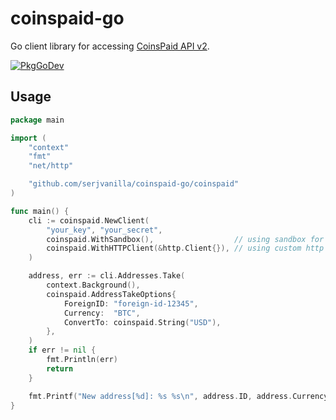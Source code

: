 # coinspaid-go #
Go client library for accessing [CoinsPaid API v2](https://docs.coinspaid.com/docs/api-documentation/api-reference).

[![PkgGoDev](https://pkg.go.dev/badge/github.com/serjvanilla/coinspaid-go/coinspaid)](https://pkg.go.dev/github.com/serjvanilla/coinspaid-go/coinspaid)

## Usage ##
```go
package main

import (
    "context"
    "fmt"
    "net/http"

    "github.com/serjvanilla/coinspaid-go/coinspaid"
)

func main() {
	cli := coinspaid.NewClient(
		"your_key", "your_secret",
		coinspaid.WithSandbox(),                  // using sandbox for testing purpose
		coinspaid.WithHTTPClient(&http.Client{}), // using custom http client, otherwise http.DefaultClient will be used (not recommended)
	)

	address, err := cli.Addresses.Take(
		context.Background(),
		coinspaid.AddressTakeOptions{
			ForeignID: "foreign-id-12345",
			Currency:  "BTC",
			ConvertTo: coinspaid.String("USD"),
		},
	)
	if err != nil {
		fmt.Println(err)
		return
	}

	fmt.Printf("New address[%d]: %s %s\n", address.ID, address.Currency, address.Address)
}
```

